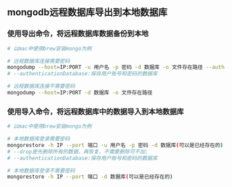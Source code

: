 ## mongodb远程数据库导出到本地数据库

### 使用导出命令，将远程数据库数据备份到本地

```sh
# 以mac中使用brew安装mongo为例

# 远程数据库连接需要密码
mongodump --host=IP:PORT -u 用户名 -p 密码 -d 数据库 -o 文件存在路径 --authenticationDatabase=admin(一般都是admin，视情况而定）
# --authenticationDatabase:保存用户账号和密码的数据库

# 远程数据库连接不需要密码
mongodump --host=IP:PORT -d 数据库 -o 文件存在路径
```

### 使用导入命令，将远程数据库中的数据导入到本地数据库

```sh
# 以mac中使用brew安装mongo为例

# 本地数据库登录需要密码
mongorestore -h IP --port 端口 -u 用户名 -p 密码 -d 数据库(可以是已经存在的) --drop 文件存在路径 --authenticationDatabase=admin
# --drop是先删除所有的数据，再恢复，不需要删除可不加;
# --authenticationDatabase:保存用户账号和密码的数据库

# 本地数据库登录不需要密码
mongorestore -h IP --port 端口 -d 数据库(可以是已经存在的)
```

